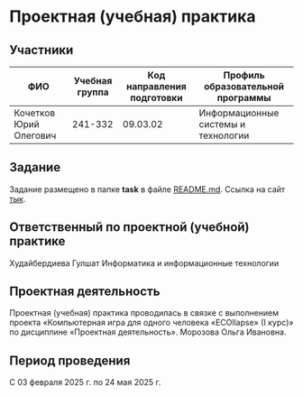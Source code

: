 # Проектная (учебная) практика

## Участники

| ФИО | Учебная группа | Код направления подготовки | Профиль образовательной программы |
|-|-|-|-|
|Кочетков Юрий Олегович|241-332|09.03.02|Информационные системы и технологии|

## Задание

Задание размещено в папке **task** в файле [README.md](task/README.md).
Ссылка на сайт [тык](https://Bloord/practice-2025-1/tree/master/site/practiceK).

## Ответственный по проектной (учебной) практике
Худайбердиева Гулшат Информатика и информационные технологии

## Проектная деятельность

Проектная (учебная) практика проводилась в связке с выполнением проекта «Компьютерная игра для одного человека «ECOllapse» (I курс)» по дисциплине «Проектная деятельность».
Морозова Ольга Ивановна.

## Период проведения

С 03 февраля 2025 г. по 24 мая 2025 г.
